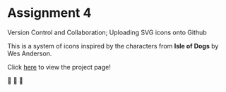 # Assignment 4

Version Control and Collaboration; Uploading SVG icons onto Github

This is a system of icons inspired by the characters from **Isle of Dogs** by Wes Anderson. 

Click [here](http://i6.cims.nyu.edu/~qfl201/drawing/assignment%202/index.html) to view the project page!

:dog: :boy: :dog: